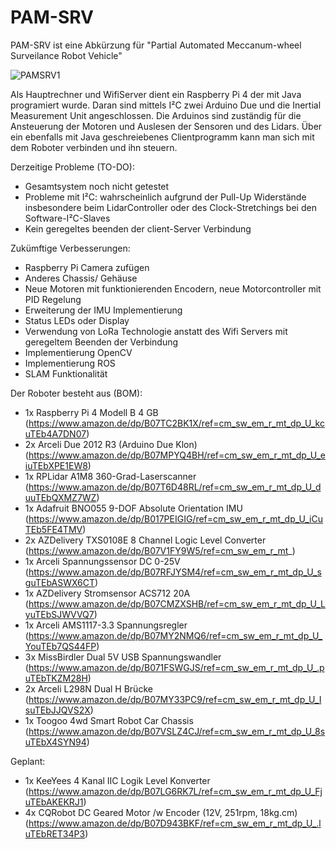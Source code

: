 # PAM-SRV

PAM-SRV ist eine Abkürzung für
"Partial Automated Meccanum-wheel Surveilance Robot Vehicle"

![PAMSRV1](IMG_3883.HEIC)

Als Hauptrechner und WifiServer dient ein Raspberry Pi 4 der mit Java programiert wurde.
Daran sind mittels I²C zwei Arduino Due und die Inertial Measurement Unit angeschlossen.
Die Arduinos sind zuständig für die Ansteuerung der Motoren und Auslesen der Sensoren und des Lidars.
Über ein ebenfalls mit Java geschreiebenes Clientprogramm kann man sich mit dem Roboter verbinden und ihn steuern.

Derzeitige Probleme (TO-DO):
- Gesamtsystem noch nicht getestet
- Probleme mit I²C: wahrscheinlich aufgrund der Pull-Up Widerstände insbesondere beim LidarController oder des Clock-Stretchings bei den   Software-I²C-Slaves
- Kein geregeltes beenden der client-Server Verbindung

Zukümftige Verbesserungen:
- Raspberry Pi Camera zufügen
- Anderes Chassis/ Gehäuse
- Neue Motoren mit funktionierenden Encodern, neue Motorcontroller mit PID Regelung
- Erweiterung der IMU Implementierung
- Status LEDs oder Display
- Verwendung von LoRa Technologie anstatt des Wifi Servers mit geregeltem Beenden der Verbindung
- Implementierung OpenCV
- Implementierung ROS
- SLAM Funktionalität


Der Roboter besteht aus (BOM):
- 1x  Raspberry Pi 4 Modell B 4 GB (https://www.amazon.de/dp/B07TC2BK1X/ref=cm_sw_em_r_mt_dp_U_kcuTEb4A7DN07)
- 2x  Arceli Due 2012 R3 (Arduino Due Klon) (https://www.amazon.de/dp/B07MPYQ4BH/ref=cm_sw_em_r_mt_dp_U_eiuTEbXPE1EW8)
- 1x  RPLidar A1M8 360-Grad-Laserscanner (https://www.amazon.de/dp/B07T6D48RL/ref=cm_sw_em_r_mt_dp_U_duuTEbQXMZ7WZ)
- 1x  Adafruit BNO055 9-DOF Absolute Orientation IMU (https://www.amazon.de/dp/B017PEIGIG/ref=cm_sw_em_r_mt_dp_U_iCuTEb5FE4TMV)
- 2x  AZDelivery TXS0108E 8 Channel Logic Level Converter (https://www.amazon.de/dp/B07V1FY9W5/ref=cm_sw_em_r_mt_)
- 1x  Arceli Spannungssensor DC 0-25V (https://www.amazon.de/dp/B07RFJYSM4/ref=cm_sw_em_r_mt_dp_U_sguTEbASWX6CT)
- 1x  AZDelivery Stromsensor ACS712 20A (https://www.amazon.de/dp/B07CMZXSHB/ref=cm_sw_em_r_mt_dp_U_LyuTEbSJWVVQ7)
- 1x  Arceli AMS1117-3.3 Spannungsregler (https://www.amazon.de/dp/B07MY2NMQ6/ref=cm_sw_em_r_mt_dp_U_YouTEb7QS44FP)
- 3x  MissBirdler Dual 5V USB Spannungswandler (https://www.amazon.de/dp/B071FSWGJS/ref=cm_sw_em_r_mt_dp_U_.puTEbTKZM28H)
- 2x  Arceli L298N Dual H Brücke (https://www.amazon.de/dp/B07MY33PC9/ref=cm_sw_em_r_mt_dp_U_IsuTEbJJQVS2X)
- 1x  Toogoo 4wd Smart Robot Car Chassis (https://www.amazon.de/dp/B07VSLZ4CJ/ref=cm_sw_em_r_mt_dp_U_8suTEbX4SYN94)

Geplant:
- 1x  KeeYees 4 Kanal IIC Logik Level Konverter (https://www.amazon.de/dp/B07LG6RK7L/ref=cm_sw_em_r_mt_dp_U_FjuTEbAKEKRJ1)
- 4x  CQRobot DC Geared Motor /w Encoder (12V, 251rpm, 18kg.cm) (https://www.amazon.de/dp/B07D943BKF/ref=cm_sw_em_r_mt_dp_U_.luTEbRET34P3)
